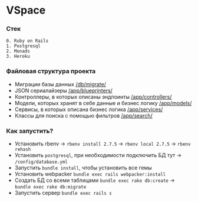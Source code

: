 # VSpace
### Стек
```
0. Ruby on Rails
1. Postgresql
2. Monads
3. Heroku
```
### Файловая структура проекта
* Миграции базы данных [/db/migrate/](https://github.com/KebabJoy/VSpace/tree/master/db/migrate)
* JSON сериалайзеры [/app/blueprinters/](https://github.com/KebabJoy/VSpace/tree/master/app/blueprinters)
* Контроллеры, в которых описаны эндпоинты [/app/controllers/](https://github.com/KebabJoy/VSpace/tree/master/app/controllers)
* Модели, которых хранят в себе данные и бизнес логику [/app/models/](https://github.com/KebabJoy/VSpace/tree/master/app/models)
* Сервисы, в которых описана бизнес логика [/app/services/](https://github.com/KebabJoy/VSpace/tree/master/app/services)
* Классы для поиска с помощью фильтров [/app/search/](https://github.com/KebabJoy/VSpace/tree/master/app/search)

### Как запустить?
* Установить rbenv -> `rbenv install 2.7.5` -> `rbenv local 2.7.5` -> `rbenv rehash`
* Установить `postgresql`, при необходимости подключить БД тут -> `/config/database.yml`
* Запустить `bundle install`, чтобы установить все гемы
* Установить webpacker `bundle exec rails webpacker:install`
* Создать БД со всеми таблицами `bundle exec rake db:create` -> `bundle exec rake db:migrate`
* Запустить сервер `bundle exec rails s`
